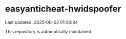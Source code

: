 # easyanticheat-hwidspoofer

Last updated: 2025-06-02 01:06:34

This repository is automatically maintained.
